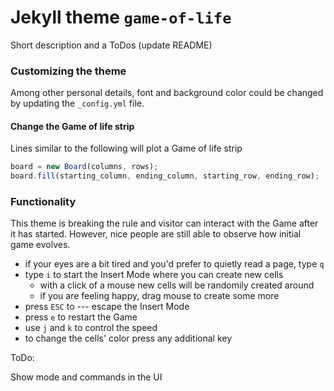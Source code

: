# Jekyll theme `game-of-life`

Short description and a ToDos (update README)

### Customizing the theme

Among other personal details, font and background color could be changed
by updating the `_config.yml` file.

#### Change the Game of life strip

Lines similar to the following will plot a Game of life strip

```js
board = new Board(columns, rows);
board.fill(starting_column, ending_column, starting_row, ending_row);
```

### Functionality

This theme is breaking the rule and visitor can interact with the Game after
it has started. However, nice people are still able to observe how initial
game evolves.

- if your eyes are a bit tired and you'd prefer to quietly read a page, type `q`
- type `i` to start the Insert Mode where you can create new cells
  - with a click of a mouse new cells will be randomily created around
  - if you are feeling happy, drag mouse to create some more
- press `ESC` to --- escape the Insert Mode
- press `e` to restart the Game
- use `j` and `k` to control the speed
- to change the cells' color press any additional key

ToDo:

Show mode and commands in the UI
